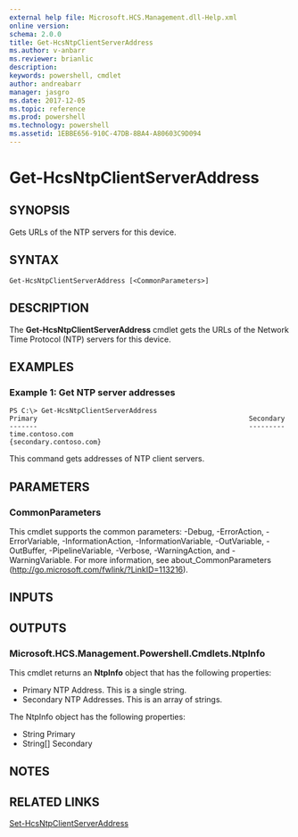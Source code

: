 ```yaml
---
external help file: Microsoft.HCS.Management.dll-Help.xml
online version: 
schema: 2.0.0
title: Get-HcsNtpClientServerAddress
ms.author: v-anbarr
ms.reviewer: brianlic
description: 
keywords: powershell, cmdlet
author: andreabarr
manager: jasgro
ms.date: 2017-12-05
ms.topic: reference
ms.prod: powershell
ms.technology: powershell
ms.assetid: 1EBBE656-910C-47DB-8BA4-A80603C9D094
---
```


# Get-HcsNtpClientServerAddress

## SYNOPSIS
Gets URLs of the NTP servers for this device.

## SYNTAX

```
Get-HcsNtpClientServerAddress [<CommonParameters>]
```

## DESCRIPTION
The **Get-HcsNtpClientServerAddress** cmdlet gets the URLs of the Network Time Protocol (NTP) servers for this device.

## EXAMPLES

### Example 1: Get NTP server addresses
```
PS C:\> Get-HcsNtpClientServerAddress
Primary                                                     Secondary
-------                                                     ---------
time.contoso.com                                            {secondary.contoso.com}
```

This command gets addresses of NTP client servers.

## PARAMETERS

### CommonParameters
This cmdlet supports the common parameters: -Debug, -ErrorAction, -ErrorVariable, -InformationAction, -InformationVariable, -OutVariable, -OutBuffer, -PipelineVariable, -Verbose, -WarningAction, and -WarningVariable. For more information, see about_CommonParameters (http://go.microsoft.com/fwlink/?LinkID=113216).

## INPUTS

## OUTPUTS

### Microsoft.HCS.Management.Powershell.Cmdlets.NtpInfo
This cmdlet returns an **NtpInfo** object that has the following properties:

- Primary NTP Address.
This is a single string. 
- Secondary NTP Addresses.
This is an array of strings.

The NtpInfo object has the following properties:

- String Primary 
- String\[\] Secondary

## NOTES

## RELATED LINKS

[Set-HcsNtpClientServerAddress](./Set-HcsNtpClientServerAddress.md)

